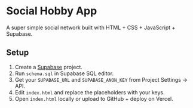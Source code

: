 # Social Hobby App
A super simple social network built with HTML + CSS + JavaScript + Supabase.

## Setup
1. Create a [Supabase](https://supabase.com) project.
2. Run `schema.sql` in Supabase SQL editor.
3. Get your `SUPABASE_URL` and `SUPABASE_ANON_KEY` from Project Settings → API.
4. Edit `index.html` and replace the placeholders with your keys.
5. Open `index.html` locally or upload to GitHub + deploy on Vercel.
